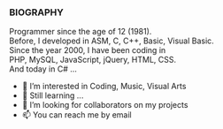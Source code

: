 ### BIOGRAPHY

Programmer since the age of 12 (1981).  
Before, I developed in ASM, C, C++, Basic, Visual Basic.  
Since the year 2000, I have been coding in  
PHP, MySQL, JavaScript, jQuery, HTML, CSS.  
And today in C# ...

- 👀 I’m interested in Coding, Music, Visual Arts
- 🌱 Still learning ...
- 💞️ I’m looking for collaborators on my projects
- 📫 You can reach me by email
